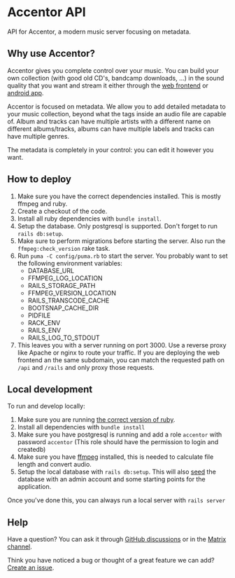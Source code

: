 # Accentor API

API for Accentor, a modern music server focusing on metadata.

## Why use Accentor?
Accentor gives you complete control over your music. You can build
your own collection (with good old CD's, bandcamp downloads, ...) in
the sound quality that you want and stream it either through the [web
frontend](https://github.com/accentor/web) or [android
app](https://github.com/accentor/android).

Accentor is focused on metadata. We allow you to add detailed metadata
to your music collection, beyond what the tags inside an audio file
are capable of. Album and tracks can have multiple artists with a
different name on different albums/tracks, albums can have multiple
labels and tracks can have multiple genres.

The metadata is completely in your control: you can edit it however
you want.

## How to deploy

1. Make sure you have the correct dependencies installed. This is
   mostly ffmpeg and ruby.
1. Create a checkout of the code.
1. Install all ruby dependencies with `bundle install`.
1. Setup the database. Only postgresql is supported. Don't forget to
   run `rails db:setup`.
1. Make sure to perform migrations before starting the server. Also
   run the `ffmpeg:check_version` rake task.
1. Run `puma -C config/puma.rb` to start the server. You probably want
   to set the following environment variables:
    * DATABASE_URL
    * FFMPEG_LOG_LOCATION
    * RAILS_STORAGE_PATH
    * FFMPEG_VERSION_LOCATION
    * RAILS_TRANSCODE_CACHE
    * BOOTSNAP_CACHE_DIR
    * PIDFILE
    * RACK_ENV
    * RAILS_ENV
    * RAILS_LOG_TO_STDOUT
1. This leaves you with a server running on port 3000. Use a reverse
   proxy like Apache or nginx to route your traffic. If you are
   deploying the web frontend an the same subdomain, you can match the
   requested path on `/api` and `/rails` and only proxy those
   requests.

## Local development
To run and develop locally:
1. Make sure you are running [the correct version of
   ruby](https://github.com/accentor/api/blob/develop/.ruby-version).
1. Install all dependencies with `bundle install`
1. Make sure you have postgresql is running and add a role `accentor`
   with password `accentor` (This role should have the permission to
   login and createdb)
1. Make sure you have [ffmpeg](https://ffmpeg.org/download.html)
   installed, this is needed to calculate file length and convert
   audio.
1. Setup the local database with `rails db:setup`. This will also
  [seed](https://github.com/accentor/api/blob/develop/db/seeds.rb) the
  database with an admin account and some starting points for the
  application.

Once you've done this, you can always run a local server with `rails server`

## Help

Have a question? You can ask it through [GitHub
discussions](https://github.com/accentor/api/discussions) or in the
[Matrix channel](https://matrix.to/#/!PCYHOaWItkVRNacTSv:vanpetegem.me?via=vanpetegem.me&via=matrix.org).

Think you have noticed a bug or thought of a great feature we can add?
[Create an issue](https://github.com/accentor/api/issues/new/choose).
